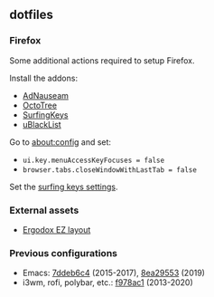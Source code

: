 ## dotfiles

### Firefox

Some additional actions required to setup Firefox.

Install the addons:
* [AdNauseam](https://addons.mozilla.org/en-US/firefox/addon/adnauseam/?utm_source=addons.mozilla.org&utm_medium=referral&utm_content=search)
* [OctoTree](https://addons.mozilla.org/en-US/firefox/addon/octotree/?utm_source=addons.mozilla.org&utm_medium=referral&utm_content=search)
* [SurfingKeys](https://addons.mozilla.org/en-US/firefox/addon/surfingkeys_ff/?utm_source=addons.mozilla.org&utm_medium=referral&utm_content=search)
* [uBlackList](https://addons.mozilla.org/en-US/firefox/addon/ublacklist/?utm_source=addons.mozilla.org&utm_medium=referral&utm_content=search)

Go to [about:config](about:config) and set:
* `ui.key.menuAccessKeyFocuses = false`
* `browser.tabs.closeWindowWithLastTab = false`

Set the [surfing keys settings](https://github.com/jubnzv/dotfiles/blob/master/assets/surfing-keys.js).

### External assets

* [Ergodox EZ layout](https://configure.ergodox-ez.com/ergodox-ez/layouts/pjYeR/latest/0)

### Previous configurations

* Emacs: [7ddeb6c4](https://github.com/jubnzv/dotfiles/tree/7ddeb6c466070b74c465f4004d8481476d7bb71d/.emacs.d) (2015-2017), [8ea29553](https://github.com/jubnzv/dotfiles/tree/8ea29553c64d1ec1a58ad719afa23c5570f3553e/emacs) (2019)
* i3wm, rofi, polybar, etc.: [f978ac1](https://github.com/jubnzv/dotfiles/tree/f978ac1aaa460db4c509b69462bf533ecd98004a) (2013-2020)
